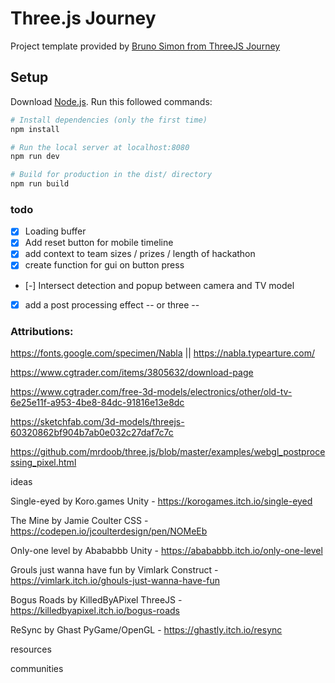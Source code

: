# Three.js Journey

Project template provided by [Bruno Simon from ThreeJS Journey](https://threejs-journey.com/)

## Setup
Download [Node.js](https://nodejs.org/en/download/).
Run this followed commands:

``` bash
# Install dependencies (only the first time)
npm install

# Run the local server at localhost:8080
npm run dev

# Build for production in the dist/ directory
npm run build
```

### todo

- [x] Loading buffer
- [x] Add reset button for mobile timeline
- [x] add context to team sizes / prizes / length of hackathon
- [x] create function for gui on button press
- [-] Intersect detection and popup between camera and TV model
- [X] add a post processing effect -- or three --

### Attributions:

https://fonts.google.com/specimen/Nabla || https://nabla.typearture.com/

https://www.cgtrader.com/items/3805632/download-page

https://www.cgtrader.com/free-3d-models/electronics/other/old-tv-6e25e11f-a953-4be8-84dc-91816e13e8dc

https://sketchfab.com/3d-models/threejs-60320862bf904b7ab0e032c27daf7c7c

https://github.com/mrdoob/three.js/blob/master/examples/webgl_postprocessing_pixel.html

ideas

Single-eyed by Koro.games Unity - https://korogames.itch.io/single-eyed

The Mine by Jamie Coulter CSS - https://codepen.io/jcoulterdesign/pen/NOMeEb

Only-one level by Abababbb Unity - https://abababbb.itch.io/only-one-level

Grouls just wanna have fun by Vimlark Construct - https://vimlark.itch.io/ghouls-just-wanna-have-fun

Bogus Roads by KilledByAPixel ThreeJS - https://killedbyapixel.itch.io/bogus-roads

ReSync by Ghast PyGame/OpenGL - https://ghastly.itch.io/resync

resources



communities



